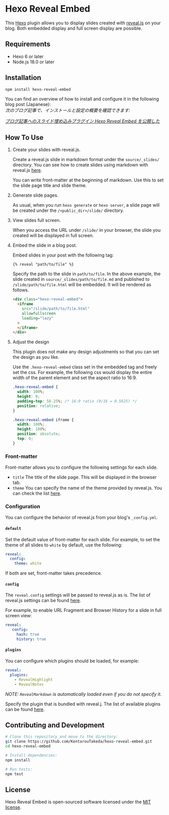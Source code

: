 # Hexo Reveal Embed

This [Hexo](https://hexo.io/) plugin allows you to display slides created with [reveal.js](https://revealjs.com/) on your blog. Both embedded display and full screen display are possible.

## Requirements

- Hexo 6 or later
- Node.js 18.0 or later

## Installation

```bash
npm install hexo-reveal-embed
```

You can find an overview of how to install and configure it in the following blog post (Japanese):  
*次のブログ記事で、インストールと設定の概要を確認できます:*

*[ブログ記事へのスライド埋め込みプラグイン Hexo Reveal Embed を公開した](https://no-hack-no.life/post/2024-01-13-introduce-hexo-reveal-embed/)*

## How To Use

1. Create your slides with reveal.js.

   Create a reveal.js slide in markdown format under the `source/_slides/` directory. You can see how to create slides using markdown with reveal.js [here](https://revealjs.com/markdown/).

   You can write front-matter at the beginning of markdown. Use this to set the slide page title and slide theme.

2. Generate slide pages.

   As usual, when you run `hexo generate` or `hexo server`, a slide page will be created under the `/<public_dir>/slide/` directory.

3. View slides full screen.

   When you access the URL under `/slide/` in your browser, the slide you created will be displayed in full screen.

4. Embed the slide in a blog post.

   Embed slides in your post with the following tag:

   ```nunjucks
   {% reveal "path/to/file" %}
   ```

   Specify the path to the slide in `path/to/file`. In the above example, the slide created in `source/_slides/path/to/file.md` and published to `/slide/path/to/file.html` will be embedded. It will be rendered as follows.

   ```html
   <div class="hexo-reveal-embed">
     <iframe
       src="/slide/path/to/file.html"
       allowfullscreen
       loading="lazy"
     >
     </iframe>
   </div>
   ```

5. Adjust the design

   This plugin does not make any design adjustments so that you can set the design as you like.

   Use the `.hexo-reveal-embed` class set in the embedded tag and freely set the css. For example, the following css would display the entire width of the parent element and set the aspect ratio to 16:9.

   ```css
   .hexo-reveal-embed {
     width: 100%;
     height: 0;
     padding-top: 56.25%; /* 16:9 ratio (9/16 = 0.5625) */
     position: relative;
   }
   
   .hexo-reveal-embed iframe {
     width: 100%;
     height: 100%;
     position: absolute;
     top: 0;
   }
   ```

### Front-matter

Front-matter allows you to configure the following settings for each slide.

* `title`
  The title of the slide page. This will be displayed in the browser tab.
* `theme` 
  You can specify the name of the theme provided by reveal.js. You can check the list [here](https://revealjs.com/themes/).

### Configuration

You can configure the behavior of reveal.js from your blog's `_config.yml`.

#### `default`

Set the default value of front-matter for each slide. For example, to set the theme of all slides to `white` by default, use the following:

````yaml
reveal:
  config:
    theme: white
````

If both are set, front-matter takes precedence.

#### `config`

The `reveal.config` settings will be passed to reveal.js as is. The list of reveal.js settings can be found [here](https://revealjs.com/config/).

For example, to enable URL Fragment and Browser History for a slide in full screen view:

````yaml
reveal:
   config:
     hash: true
     history: true
````

#### `plugins`

You can configure which plugins should be loaded, for example:

```yaml
reveal:
  plugins:
    - RevealHighlight
    - RevealNotes
```

*NOTE: `RevealMarkdown` is automatically loaded even if you do not specify it.*

Specify the plugin that is bundled with reveal.j. The list of available plugins can be found [here](https://revealjs.com/plugins/#built-in-plugins).

## Contributing and Development

```bash
# Clone this repository and move to the directory:
git clone https://github.com/KentarouTakeda/hexo-reveal-embed.git
cd hexo-reveal-embed

# Install dependencies:
npm install

# Run tests:
npm test
```

## License

Hexo Reveal Embed is open-sourced software licensed under the [MIT license](https://opensource.org/licenses/MIT).

